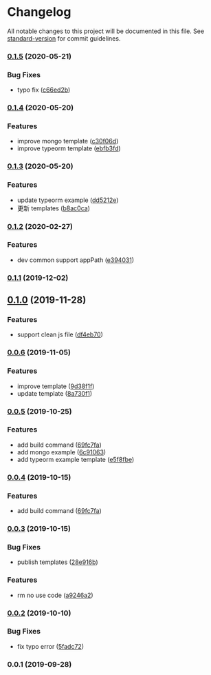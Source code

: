 # Changelog

All notable changes to this project will be documented in this file. See [standard-version](https://github.com/conventional-changelog/standard-version) for commit guidelines.

### [0.1.5](https://github.com/tie-team/tie-cli/compare/v0.1.4...v0.1.5) (2020-05-21)


### Bug Fixes

* typo fix ([c66ed2b](https://github.com/tie-team/tie-cli/commit/c66ed2b13889fbb1e48f80285adeaa0a08dc2f3e))

### [0.1.4](https://github.com/tie-team/tie-cli/compare/v0.1.3...v0.1.4) (2020-05-20)


### Features

* improve mongo template ([c30f06d](https://github.com/tie-team/tie-cli/commit/c30f06d0ce21a7340765245171adc988b504054b))
* improve typeorm template ([ebfb3fd](https://github.com/tie-team/tie-cli/commit/ebfb3fd8ad78ab06f0bd1c804493ddf4e24bc5a1))

### [0.1.3](https://github.com/tie-team/tie-cli/compare/v0.1.2...v0.1.3) (2020-05-20)


### Features

* update typeorm example ([dd5212e](https://github.com/tie-team/tie-cli/commit/dd5212ebf589cac97f1cadfb1ae8591e673322f8))
* 更新 templates ([b8ac0ca](https://github.com/tie-team/tie-cli/commit/b8ac0cacf8ffa2ee88eb42d8402ac6fb6e11019a))

### [0.1.2](https://github.com/tie-team/tie-cli/compare/v0.1.1...v0.1.2) (2020-02-27)


### Features

* dev common support appPath ([e394031](https://github.com/tie-team/tie-cli/commit/e394031))

### [0.1.1](https://github.com/tie-team/tie-cli/compare/v0.1.0...v0.1.1) (2019-12-02)

## [0.1.0](https://github.com/tie-team/tie-cli/compare/v0.0.6...v0.1.0) (2019-11-28)


### Features

* support clean js file ([df4eb70](https://github.com/tie-team/tie-cli/commit/df4eb70))

### [0.0.6](https://github.com/tie-team/tie-cli/compare/v0.0.5...v0.0.6) (2019-11-05)


### Features

* improve template ([9d38f1f](https://github.com/tie-team/tie-cli/commit/9d38f1f))
* update template ([8a730f1](https://github.com/tie-team/tie-cli/commit/8a730f1))

### [0.0.5](https://github.com/tie-team/tie-cli/compare/v0.0.3...v0.0.5) (2019-10-25)


### Features

* add build command ([69fc7fa](https://github.com/tie-team/tie-cli/commit/69fc7fa))
* add mongo example ([6c91063](https://github.com/tie-team/tie-cli/commit/6c91063))
* add typeorm example template ([e5f8fbe](https://github.com/tie-team/tie-cli/commit/e5f8fbe))

### [0.0.4](https://github.com/tie-team/tie-cli/compare/v0.0.3...v0.0.4) (2019-10-15)


### Features

* add build command ([69fc7fa](https://github.com/tie-team/tie-cli/commit/69fc7fa))

### [0.0.3](https://github.com/tie-team/tie-cli/compare/v0.0.2...v0.0.3) (2019-10-15)


### Bug Fixes

* publish templates ([28e916b](https://github.com/tie-team/tie-cli/commit/28e916b))


### Features

* rm no use code ([a9246a2](https://github.com/tie-team/tie-cli/commit/a9246a2))

### [0.0.2](https://github.com/tie-team/tie-cli/compare/v0.0.1...v0.0.2) (2019-10-10)


### Bug Fixes

* fix typo error ([5fadc72](https://github.com/tie-team/tie-cli/commit/5fadc72))

### 0.0.1 (2019-09-28)
